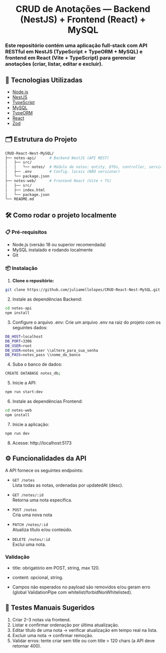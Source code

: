 <h1 align="center"> CRUD de Anotações — Backend (NestJS) + Frontend (React) + MySQL

<h3>
  Este repositório contém uma aplicação full-stack com API RESTful em NestJS (TypeScript + TypeORM + MySQL) e frontend em React (Vite + TypeScript) para gerenciar anotações (criar, listar, editar e excluir).
</h2>

## 🚀 Tecnologias Utilizadas

- [Node.js](https://nodejs.org/)
- [NestJS](https://nestjs.com/)
- [TypeScript](https://www.typescriptlang.org/)
- [MySQL](https://www.mysql.com/)
- [TypeORM](https://typeorm.io/)
- [React](https://react.dev/)
- [Zod](https://zod.dev/)

## 🗂️ Estrutura do Projeto
```bash
CRUD-React-Nest-MySQL/
├── notes-api/      # Backend NestJS (API REST)
│   ├── src/
│   │   └── notes/  # Módulo de notas: entity, DTOs, controller, service
│   ├── .env        # Config. locais (NÃO versionar)
│   └── package.json
├── notes-web/      # Frontend React (Vite + TS)
│   ├── src/
│   ├── index.html
│   └── package.json
└── README.md
```

## 🛠️ Como rodar o projeto localmente

### 📋 Pré-requisitos

- Node.js (versão 18 ou superior recomendada)
- MySQL instalado e rodando localmente
- Git

### 📦 Instalação

1. **Clone o repositório:**

```bash
git clone https://github.com/juliamellolopes/CRUD-React-Nest-MySQL.git
```

2. Instale as dependências Backend:

```bash
cd notes-api
npm install
```

3. Configure o arquivo .env:
Crie um arquivo .env na raiz do projeto com os seguintes dados:

```bash
DB_HOST=localhost
DB_PORT=3306
DB_USER=root
DB_USER=notes_user \\altere_para_sua_senha
DB_PASS=notes_pass \\nome_do_banco
```

4. Suba o banco de dados:

```bash
CREATE DATABASE notes_db;
```

5. Inicie a API:
   
```bash
npm run start:dev
```

6. Instale as dependências Frontend:

```bash
cd notes-web
npm install
```

7. Inicie a aplicação:

```bash
npm run dev
```

8. Acesse: http://localhost:5173

## ⚙️ Funcionalidades da API

A API fornece os seguintes endpoints:

- `GET /notes`  
  Lista todas as notas, ordenadas por updatedAt (desc).

- `GET /notes/:id`  
  Retorna uma nota específica.

- `POST /notes`  
  Cria uma nova nota

- `PATCH /notes/:id`  
  Atualiza título e/ou conteúdo.

- `DELETE /notes/:id`  
  Exclui uma nota.

### Validação

- title: obrigatório em POST, string, max 120.

- content: opcional, string.

- Campos não esperados no payload são removidos e/ou geram erro (global ValidationPipe com whitelist/forbidNonWhitelisted).

## 🧪 Testes Manuais Sugeridos

1. Criar 2–3 notas via frontend.
2. Listar e confirmar ordenação por última atualização.
3. Editar título de uma nota → verificar atualização em tempo real na lista.
4. Excluir uma nota → confirmar remoção.
5. Validar erros: tente criar sem title ou com title > 120 chars (a API deve retornar 400).
